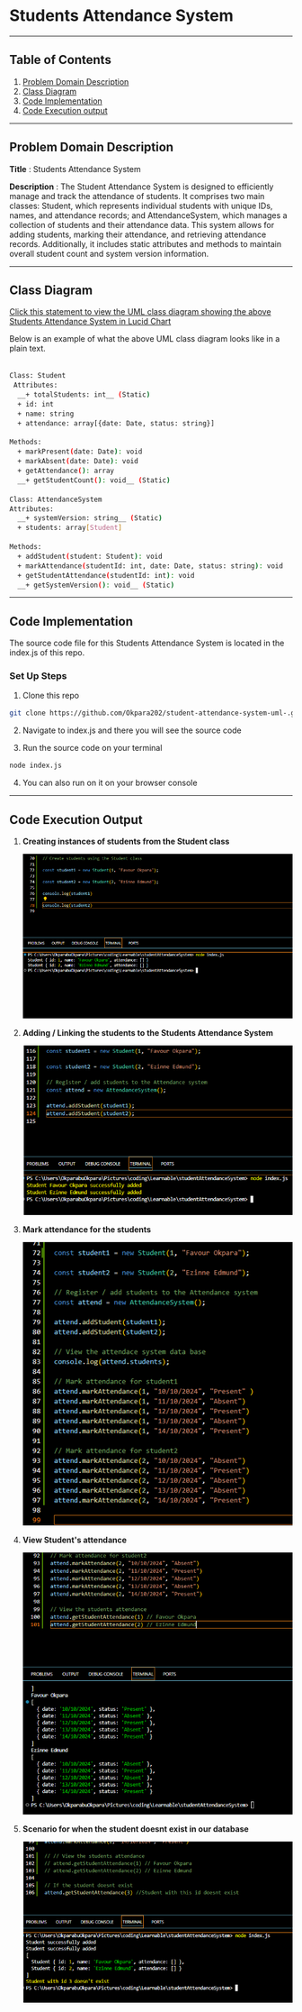 # Students Attendance System

---

## Table of Contents

1. [Problem Domain Description](#problem-domain-description)
2. [Class Diagram](#class-diagram)
3. [Code Implementation](#code-implementation)
4. [Code Execution output](#code-execution-output)

---

## Problem Domain Description

**Title** : Students Attendance System

**Description** : The Student Attendance System is designed to efficiently manage and track the attendance of students. It comprises two main classes: Student, which represents individual students with unique IDs, names, and attendance records; and AttendanceSystem, which manages a collection of students and their attendance data. This system allows for adding students, marking their attendance, and retrieving attendance records. Additionally, it includes static attributes and methods to maintain overall student count and system version information.

---

## Class Diagram

[Click this statement to view the UML class diagram showing the above Students Attendance System in Lucid Chart](https://lucid.app/lucidchart/554ccfad-db86-4b76-8630-74a91ea89596/edit?view_items=gpPJDqJcj678&invitationId=inv_96219b0c-ecb8-4435-bd66-f74b06de7813)

Below is an example of what the above UML class diagram looks like in a plain text.

```bash

Class: Student
 Attributes:
  __+ totalStudents: int__ (Static)
  + id: int
  + name: string
  + attendance: array[{date: Date, status: string}]

Methods:
  + markPresent(date: Date): void
  + markAbsent(date: Date): void
  + getAttendance(): array
  __+ getStudentCount(): void__ (Static)

Class: AttendanceSystem
Attributes:
  __+ systemVersion: string__ (Static)
  + students: array[Student]

Methods:
  + addStudent(student: Student): void
  + markAttendance(studentId: int, date: Date, status: string): void
  + getStudentAttendance(studentId: int): void
  __+ getSystemVersion(): void__ (Static)


```

---

## Code Implementation

The source code file for this Students Attendance System is located in the index.js of this repo.

### **Set Up Steps**

1. Clone this repo

```bash
git clone https://github.com/Okpara202/student-attendance-system-uml-.git
```

2. Navigate to index.js and there you will see the source code

3. Run the source code on your terminal

```bash
node index.js
```

4. You can also run on it on your browser console

---

## Code Execution Output

1. **Creating instances of students from the Student class**

   ![creating Instances of students in the school or class](img/students.png)

2. **Adding / Linking the students to the Students Attendance System**

   ![Adding / Linking the students to the Students Attendance System](img/succesful%20add%20student.png)

3. **Mark attendance for the students**

   ![Mark attendance for the students](img/real%20mark%20attendace.png)

4. **View Student's attendance**

   ![View student's attendance](img/viewAttendance.png)

5. **Scenario for when the student doesnt exist in our database**

   ![Scenario for when the student doesnt exist in our database](img/Wrong%20input.png)
